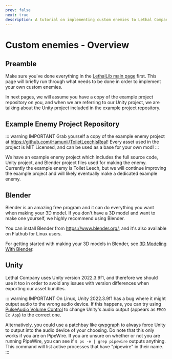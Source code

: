 ```yaml
---
prev: false
next: true
description: A tutorial on implementing custom enemies to Lethal Company.
---
```

# Custom enemies - Overview

## Preamble

Make sure you've done everything in the [LethalLib main page](/dev/apis/lethallib) first. This page will briefly run through what needs to be done in order to implement your own custom enemies.

In next pages, we will assume you have a copy of the example project repository on you, and when we are referring to our Unity project, we are talking about the Unity project included in the example project repository.

## Example Enemy Project Repository

::: warning IMPORTANT
Grab yourself a copy of the example enemy project at https://github.com/Hamunii/ToiletLeechIsReal! Every asset used in the project is MIT Licensed, and can be used as a base for your own mod!
:::

We have an example enemy project which includes the full source code, Unity project, and Blender project files used for making the enemy. Currently the example enemy is Toilet Leech, but we will continue improving the example project and will likely eventually make a dedicated example enemy.

## Blender

Blender is an amazing free program and it can do everything you want when making your 3D model. If you don't have a 3D model and want to make one yourself, we highly recommend using Blender.

You can install Blender from https://www.blender.org/, and it's also available on Flathub for Linux users.

For getting started with making your 3D models in Blender, see [3D Modeling With Blender](./blender.md).

## Unity

Lethal Company uses Unity version 2022.3.9f1, and therefore we should use it too in order to avoid any issues with version differences when exporting our asset bundles.  

::: warning IMPORTANT
On Linux, Unity 2022.3.9f1 has a bug where it might output audio to the wrong audio device. If this happens, you can try using [PulseAudio Volume Control](https://flathub.org/apps/org.pulseaudio.pavucontrol) to change Unity's audio output (appears as `FMOD Ex App`) to the correct one.

Alternatively, you could use a patchbay like [qwpgraph](https://flathub.org/apps/org.rncbc.qpwgraph) to always force Unity to output into the audio device of your choosing. Do note that this only works if you are on PipeWire. If you are unsure on whether or not you are running PipeWire, you can see if `$ ps -e | grep pipewire` outputs anything. This command will list active processes that have "pipewire" in their name.
:::